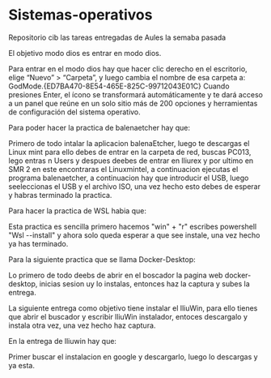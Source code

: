# Sistemas-operativos
Repositorio cib las tareas entregadas de Aules la semaba pasada

El objetivo modo dios es entrar en modo dios.

Para entrar en el modo dios hay que hacer clic derecho en el escritorio, elige “Nuevo” > “Carpeta”, y luego cambia el nombre de esa carpeta a:
GodMode.{ED7BA470-8E54-465E-825C-99712043E01C}
Cuando presiones Enter, el ícono se transformará automáticamente y te dará acceso a un panel que reúne en un solo sitio más de 200 opciones y herramientas de configuración del sistema operativo.

Para poder hacer la practica de balenaetcher hay que:

Primero de todo intalar la aplicacion balenaEtcher, luego te descargas el Linux mint para ello debes de entrar en la carpeta de red, buscas PC013, lego entras n Users y despues deebes de entrar en lliurex y por ultimo en SMR 2 en este encontraras el Linuxmintel, a continuacion ejecutas el programa balenaetcher, a continuacion hay que introducir el USB, luego seeleccionas el USB y el archivo ISO, una vez hecho esto debes de esperar y habras terminado la practica.

Para hacer la practica de WSL habia que:

Esta practica es sencilla primero hacemos "win" + "r" escribes powershell "Wsl --install" y ahora solo queda esperar a que see instale, una vez hecho ya has terminado.

Para la siguiente practica que se llama Docker-Desktop:

Lo primero de todo deebs de abrir en el boscador la pagina web docker-desktop, inicias sesion uy lo instalas, entonces haz la captura y subes la entrega.

La siguiente entrega como objetivo tiene instalar el lliuWin, para ello tienes que abrir el buscador y escribir lliuWin instalador, entoces descargalo y instala otra vez, una vez hecho haz captura.

En la entrega de lliuwin hay que:

Primer buscar el instalacion en google y descargarlo, luego lo descargas y ya esta.
